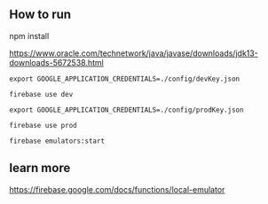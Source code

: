 ## How to run

npm install

https://www.oracle.com/technetwork/java/javase/downloads/jdk13-downloads-5672538.html

```
export GOOGLE_APPLICATION_CREDENTIALS=./config/devKey.json

firebase use dev
```

```
export GOOGLE_APPLICATION_CREDENTIALS=./config/prodKey.json

firebase use prod
```

```
firebase emulators:start
```

## learn more

https://firebase.google.com/docs/functions/local-emulator
